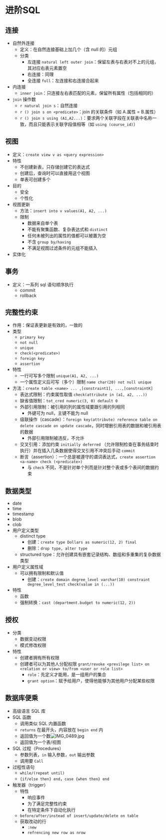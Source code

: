 # 进阶SQL

## 连接

- 自然外连接
	- 定义：在自然连接基础上加几个（含 null 的）元组
	- 分类
		- 左连接 `natural left outer join`：保留左表与右表对不上的元组，其对应右表元素置空
		- 右连接：同理
		- 全连接 `full`：左连接和右连接合起来
- 内连接
	- `inner join`：只连接左右表匹配的元素，保留所有属性（包括相同的）
- `join` 操作数
	- `r natural join s`：自然连接
	- `r () join s on <predicate>`：join 的关联条件（如 A.属性 = B.属性）
	- `r () join s using (A1,A2...)`：要求两个关联字段在关联表中名称一致，而且只能表示关联字段值相等（如 `using (course_id)`）

## 视图

- 定义：`create view v as <query expression>`
- 特性
	- 不创建新表，只存储创建它的表达式
	- 创建后，查询时可以直接用这个视图
	- 单表可创建多个
- 目的
	- 安全
	- 个性化
- 视图更新
	- 方法：`insert into v values(A1, A2, ...)`
	- 限制
		- 数据来自单个表
		- 不能有聚集函数、复杂表达式和 `distinct`
		- 任何未被列出的属性的值都可以被置为空
		- 不含 `group by/having`
		- 不满足视图过滤条件的元组不能插入
- 实体化

## 事务

- 定义：一系列 sql 语句顺序执行
	- commit
	- rollback

## 完整性约束

- 作用：保证表更新是有效的，一致的
- 类型
	- `primary key`
	- `not null`
	- `unique`
	- `check(<predicate>)`
	- `foreign key`
	- `assertion`
- 特性
	- 一行可写多个限制 `unique(A1, A2, ...)`
	- 一个属性定义后可写（多个）限制 `name char(20) not null unique`
- 方法：`create table <name> ... ,[constraint1], ...,[constraintK]`
	- 表达式限制：约束属性取值 `check(attribute in (a1, a2, ...))`
	- 缺省值限制：`tot_cred numeric(3, 0) default 0`
	- 外部引用限制：被引用的列的属性域要跟引用的列相同
		- 外键可为 null，主键不能为 null
	- 级联操作（cascade）：`foreign key(attribute) reference table on delete cascade on update cascade`，同时增删引用表的数据和被引用表的数据
		- 外部引用限制被违反，不允许
	- 交叉引用：添加约束 `initially deferred` （允许限制检查在事务结束时执行）并在插入几条数据使得交叉引用不冲突后手动 `commit`
	- 断言（assertion）：一个总是被遵守的谓词表达式，`create assertion <a-name> check (<predicate>)`
		- 与 `check` 不同，不是针对单个列而是针对整个表或多个表间的数据约束

## 数据类型

- date
- time
- timestamp
- blob
- clob
- 用户定义类型
	- distinct type
		- 创建：`create type Dollars as numeric(12, 2) final`
		- 删除：`drop type, alter type`
	- structured type：允许创建具有嵌套记录结构、数组和多重集的复杂数据类型
- 用户定义属性域
	- 可以拥有限制和默认值
		- 创建：`create domain degree_level varchar(10) constraint degree_level_test check(value in (...))`
- 特性
	- 函数
	- 强制转换：`cast (department.budget to numeric(12, 2))`

## 授权

- 分类
	- 数据变动权限
	- 模式修改权限
- 特性
	- 创建者拥有所有权限
	- 创建者可以为其他人分配权限 `grant/revoke <previlege list> on <relation or view> to/from <user or role list>`
		- `role`：先定义才能用，是一组用户的集合
		- `grant option`：赋予给用户，使得他能够为其他用户分配某些权限

## 数据库便乘

- 高级语言 SQL 库
- SQL 函数
	- 调用类似 SQL 内置函数
	- `returns` 在最开头，内容放在 `begin end` 内
	- 返回值为一个数![IMG_0489.jpg](http://image.tjzfile.xyz/images/2023/04/07/IMG_0489.jpg)
	- 返回值为一个表/视图
- SQL 过程（Procedures）
	- 参数列表，`in` 输入参数，`out` 输出参数
	- 调用要 `Call`
- 过程性语句
	- `while/(repeat until)`
	- `{if/else then} end`，`case {when then} end`
- 触发器（trigger）
	- 特性
		- 响应事件
		- 为了满足完整性约束
		- 在特定条件下自动化执行
	- `before/after/instead of insert/update/delete on table`
	- 获取改动的行
		- `:new`
		- `refrencing new row as nrow`

